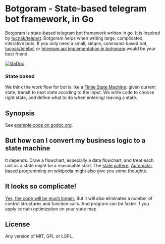 # Botgoram - State-based telegram bot framework, in Go

Botgoram is state-based telegram bot framework written in go. It is inspired by [tucnak/telebot](https://github.com/tucnak/telebot). Botgoram helps when writing large, complicated, interative bots. If you only need a small, simple, command-based bot, [tucnak/telebot](https://github.com/tucnak/telebot) or [telegram api implementation in botgoram](https://godoc.org/github.com/Patrolavia/botgoram/telegram) would be your best friend.

[![GoDoc](https://godoc.org/github.com/Patrolavia/botgoram?status.svg)](https://godoc.org/github.com/Patrolavia/botgoram)

### State based

We think the work flow for bot is like a [Finite State Machine](https://en.wikipedia.org/wiki/Finite-state_machine): given current state, transit to next state acording to the input. We write code to choose right state, and define what to do when entering/ leaving a state.

## Synopsis

See [example code on godoc.org](https://godoc.org/github.com/Patrolavia/botgoram#example-package).

## But how can I convert my business logic to a state machine

It depends. Draw a flowchart, especially a data flowchart, and treat each unit as a state might be a reasonable start. The [state pattern](https://en.wikipedia.org/wiki/State_pattern), [Automata-based programming](https://en.wikipedia.org/wiki/Automata-based_programming) on wikipedia might also give you some thoughts.

## It looks so complicate!

[Yes, the code will be much longer.](https://en.wikipedia.org/wiki/Automata-based_programming#Automata-based_style_program) But it will also eliminates a number of control structures and function calls. And program can be faster if you apply certain optimization on your state map.

## License

Any version of MIT, GPL or LGPL.
